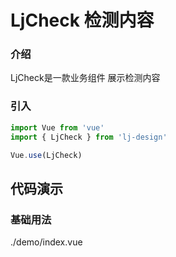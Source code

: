 # LjCheck 检测内容

### 介绍

LjCheck是一款业务组件 展示检测内容

### 引入

```javascript
import Vue from 'vue'
import { LjCheck } from 'lj-design'

Vue.use(LjCheck)
```

## 代码演示

### 基础用法

<demo-code>./demo/index.vue</demo-code>
